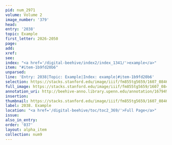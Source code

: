 ```yaml
---
pid: num_2971
volume: Volume 2
image_number: '379'
head:
entry: '2038'
topic: Example
first_letter: 2026-2050
page:
add:
xref:
see:
index: "<a href='/digital-beehive/index2/index_1341/'>example</a>"
item: "#item-1b9fd20b6"
unparsed:
line: 'Entry: 2038|Topic: Example|Index: example|#item-1b9fd20b6'
selection: https://stacks.stanford.edu/image/iiif/fm855tg5659/1607_0846/323,3379,2843,474/full/0/default.jpg
full_image: https://stacks.stanford.edu/image/iiif/fm855tg5659/1607_0846/full/full/0/default.jpg
annotation_uri: http://beehive-anno.library.upenn.edu/annotation/1679495502935
insertion:
thumbnail: https://stacks.stanford.edu/image/iiif/fm855tg5659/1607_0846/323,3379,600,180/250,/0/default.jpg
label: 2038. Example
location: "<a href='/digital-beehive/toc/toc2_369/'>Full Page</a>"
issue:
also_in_entry:
order: '037'
layout: alpha_item
collection: num9
---
```

